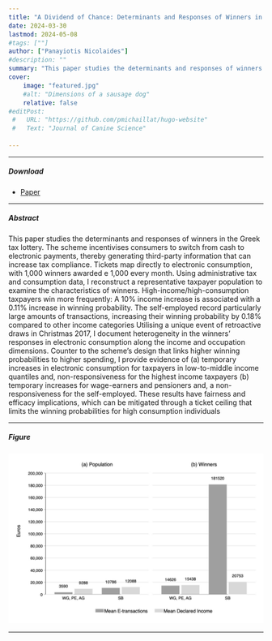 ```yaml
---
title: "A Dividend of Chance: Determinants and Responses of Winners in the Greek Tax Lottery" 
date: 2024-03-30
lastmod: 2024-05-08
#tags: [""]
author: ["Panayiotis Nicolaides"]
#description: "" 
summary: "This paper studies the determinants and responses of winners in the Greek tax lottery. The scheme incentivises consumers to switch from cash to electronic payments, thereby generating third-party information that can increase tax compliance. Tickets map directly to electronic consumption, with 1,000 winners awarded e 1,000 every month. Using administrative tax and consumption data, I reconstruct a representative taxpayer population to examine the characteristics of winners. High-income/high-consumption taxpayers win more frequently: A 10% income increase is associated with a 0.11% increase in winning probability. The self-employed record particularly large amounts of transactions, increasing their winning probability by 0.18% compared to other income categories Utilising a unique event of retroactive draws in Christmas 2017, I document heterogeneity in the winners’ responses in electronic consumption along the income and occupation dimensions. Counter to the scheme’s design that links higher winning probabilities to higher spending, I provide evidence of (a) temporary increases in electronic consumption for taxpayers in low-to-middle income quantiles and, non-responsiveness for the highest income taxpayers (b) temporary increases for wage-earners and pensioners and, a non-responsiveness for the self-employed. These results have fairness and efficacy implications, which can be mitigated through a ticket ceiling that limits the winning probabilities for high consumption individuals" 
cover:
    image: "featured.jpg"
    #alt: "Dimensions of a sausage dog"
    relative: false
#editPost:
 #   URL: "https://github.com/pmichaillat/hugo-website"
 #   Text: "Journal of Canine Science"

---
```


---

##### Download

+ [Paper](dividend.pdf)

---

##### Abstract

This paper studies the determinants and responses of winners in the Greek tax lottery. The scheme incentivises consumers to switch from cash to electronic payments, thereby generating third-party information that can increase tax compliance. Tickets map directly to electronic consumption, with 1,000 winners awarded e 1,000 every month. Using administrative tax and consumption data, I reconstruct a representative taxpayer population to examine the characteristics of winners. High-income/high-consumption taxpayers win more frequently: A 10% income increase is associated with a 0.11% increase in winning probability. The self-employed record particularly large amounts of transactions, increasing their winning probability by 0.18% compared to other income categories Utilising a unique event of retroactive draws in Christmas 2017, I document heterogeneity in the winners’ responses in electronic consumption along the income and occupation dimensions. Counter to the scheme’s design that links higher winning probabilities to higher spending, I provide evidence of (a) temporary increases in electronic consumption for taxpayers in low-to-middle income quantiles and, non-responsiveness for the highest income taxpayers (b) temporary increases for wage-earners and pensioners and, a non-responsiveness for the self-employed. These results have fairness and efficacy implications, which can be mitigated through a ticket ceiling that limits the winning probabilities for high consumption individuals

---

##### Figure

![](featured.jpg)

---
